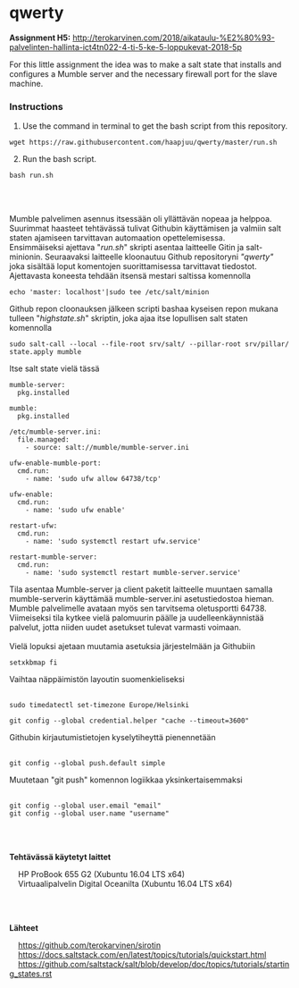 # qwerty
**Assignment H5:** http://terokarvinen.com/2018/aikataulu-%E2%80%93-palvelinten-hallinta-ict4tn022-4-ti-5-ke-5-loppukevat-2018-5p


For this little assignment the idea was to make a salt state that installs and configures a Mumble server and the necessary firewall port for the slave machine.


### **Instructions**

1. Use the command in terminal to get the bash script from this repository.
```
wget https://raw.githubusercontent.com/haapjuu/qwerty/master/run.sh
```

2. Run the bash script.
```
bash run.sh
```

<br/>
<br/>

Mumble palvelimen asennus itsessään oli yllättävän nopeaa ja helppoa. Suurimmat haasteet tehtävässä tulivat Githubin käyttämisen ja valmiin salt staten ajamiseen tarvittavan automaation opettelemisessa.
<br/>
Ensimmäiseksi ajettava "_run.sh_" skripti asentaa laitteelle Gitin ja salt-minionin. Seuraavaksi laitteelle kloonautuu Github repositoryni _"qwerty"_ joka sisältää loput komentojen suorittamisessa tarvittavat tiedostot. Ajettavasta koneesta tehdään itsensä mestari saltissa komennolla
```
echo 'master: localhost'|sudo tee /etc/salt/minion
```
Github repon cloonauksen jälkeen scripti bashaa kyseisen repon mukana tulleen "_highstate.sh_" skriptin, joka ajaa itse lopullisen salt staten komennolla
```
sudo salt-call --local --file-root srv/salt/ --pillar-root srv/pillar/  state.apply mumble
```
Itse salt state vielä tässä
```
mumble-server:
  pkg.installed

mumble:
  pkg.installed

/etc/mumble-server.ini:
  file.managed:
    - source: salt://mumble/mumble-server.ini

ufw-enable-mumble-port:
  cmd.run:
    - name: 'sudo ufw allow 64738/tcp'

ufw-enable:
  cmd.run:
    - name: 'sudo ufw enable'

restart-ufw:
  cmd.run:
    - name: 'sudo systemctl restart ufw.service'

restart-mumble-server:
  cmd.run:
    - name: 'sudo systemctl restart mumble-server.service'
```
Tila asentaa Mumble-server ja client paketit laitteelle muuntaen samalla mumble-serverin käyttämää mumble-server.ini asetustiedostoa hieman. Mumble palvelimelle avataan myös sen tarvitsema oletusportti 64738. Viimeiseksi tila kytkee vielä palomuurin päälle ja uudelleenkäynnistää palvelut, jotta niiden uudet asetukset tulevat varmasti voimaan.
<br/>
<br/>
Vielä lopuksi ajetaan muutamia asetuksia järjestelmään ja Githubiin
```
setxkbmap fi
```
Vaihtaa näppäimistön layoutin suomenkieliseksi
<br/>
<br/>
```
sudo timedatectl set-timezone Europe/Helsinki
```
```
git config --global credential.helper "cache --timeout=3600"
```
Githubin kirjautumistietojen kyselytiheyttä pienennetään
<br/>
<br/>
```
git config --global push.default simple
```
Muutetaan "git push" komennon logiikkaa yksinkertaisemmaksi
<br/>
<br/>
```
git config --global user.email "email"
git config --global user.name "username"
```
<br/>
<br/>

**Tehtävässä käytetyt laittet**

&nbsp;&nbsp;&nbsp;&nbsp;HP ProBook 655 G2 (Xubuntu 16.04 LTS x64)<br/>
&nbsp;&nbsp;&nbsp;&nbsp;Virtuaalipalvelin Digital Oceanilta (Xubuntu 16.04 LTS x64)

<br/>
<br/>

**Lähteet**

&nbsp;&nbsp;&nbsp;&nbsp;https://github.com/terokarvinen/sirotin<br/>
&nbsp;&nbsp;&nbsp;&nbsp;https://docs.saltstack.com/en/latest/topics/tutorials/quickstart.html<br/>
&nbsp;&nbsp;&nbsp;&nbsp;https://github.com/saltstack/salt/blob/develop/doc/topics/tutorials/starting_states.rst<br/>
